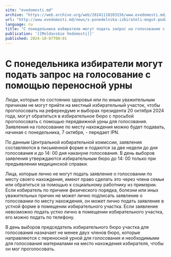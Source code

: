 ```yaml
---
site: "evedomosti.md"
archive: "https://web.archive.org/web/20241110203156/www.evedomosti.md/news/s-ponedelnika-izbirateli-mogut-podat-zapros-na-golosovanie-s"
url: "http://www.evedomosti.md/news/s-ponedelnika-izbirateli-mogut-podat-zapros-na-golosovanie-s"
language: ru
title: "С понедельника избиратели могут подать запрос на голосование с помощью переносной урны"
publication: '[[Moldavskie Vedomosti]]'
published: 2024-10-07T08:01
---
```


# С понедельника избиратели могут подать запрос на голосование с помощью переносной урны

Люди, которые по состоянию здоровья или по иным уважительным причинам не могут прийти на местный избирательный участок, чтобы проголосовать на референдуме и выборах президента 20 октября 2024 года, могут обратиться в избирательное бюро с просьбой проголосовать с помощью передвижной урны для голосования. Заявления на голосование по месту нахождения можно будет подавать, начиная с понедельника, 7 октября, - передает IPN.

По данным Центральной избирательной комиссии, заявления составляются в письменной форме и подаются за две недели до дня голосования и до 14: 00 дня накануне голосования. В день выборов заявления утверждаются избирательным бюро до 14: 00 только при предъявлении медицинской справки.

Лица, которые лично не могут подать заявление о голосовании по месту своего нахождения, имеют право сделать это через члена семьи или обратиться за помощью к социальному работнику из примэрии. Если избиратель по причине физического порядка, болезни или иных уважительных причин не может лично подписать заявление о голосовании по месту нахождения, он может лично подать заявление в устной форме в помещении избирательного участка. Если заявление невозможно подать устно лично в помещении избирательного участка, его можно подать по телефону.

В день выборов председатель избирательного бюро участка для голосования назначает не менее двух членов бюро, которые направляются с переносной урной для голосования и необходимыми для голосования материалами на место нахождения избирателя, чтобы он мог проголосовать.